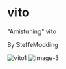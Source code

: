 # vito
"Amistuning" vito

By SteffeModding


![vito1](https://user-images.githubusercontent.com/95856241/202511829-56ad9a00-8951-4b3f-a7a8-b45cb1142faa.jpg)
![image-3](https://user-images.githubusercontent.com/95856241/202511835-b1e6a189-58bd-429c-9311-a39d71c28835.png)
